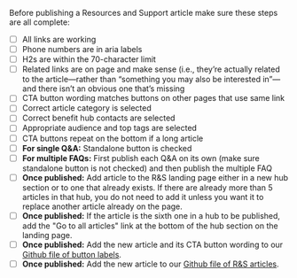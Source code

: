 Before publishing a Resources and Support article make sure these steps are all complete:</br>
- [ ] All links are working
- [ ] Phone numbers are in aria labels
- [ ] H2s are within the 70-character limit
- [ ] Related links are on page and make sense (i.e., they’re actually related to the article—rather than “something you may also be interested in”—and there isn’t an obvious one that’s missing
- [ ] CTA button wording matches buttons on other pages that use same link
- [ ] Correct article category is selected
- [ ] Correct benefit hub contacts are selected
- [ ] Appropriate audience and top tags are selected
- [ ] CTA buttons repeat on the bottom if a long article
- [ ] **For single Q&A:** Standalone button is checked
- [ ] **For multiple FAQs:** First publish each Q&A on its own (make sure standalone button is not checked) and then publish the multiple FAQ
- [ ] **Once published:** Add article to the R&S landing page either in a new hub section or to one that already exists. If there are already more than 5 articles in that hub, you do not need to add it unless you want it to replace another article already on the page.
- [ ] **Once published:** If the article is the sixth one in a hub to be published, add the "Go to all articles" link at the bottom of the hub section on the landing page.
- [ ] **Once published:** Add the new article and its CTA button wording to our [Github file of button labels](https://github.com/department-of-veterans-affairs/va.gov-team/blob/master/teams/vsa/teams/sitewide-content/rs-cta-button-audit.md).
- [ ] **Once published:** Add the new article to our [Github file of R&S articles](https://github.com/department-of-veterans-affairs/va.gov-team/blob/master/teams/vsa/teams/sitewide-content/resources-and-support-article-list.md).
